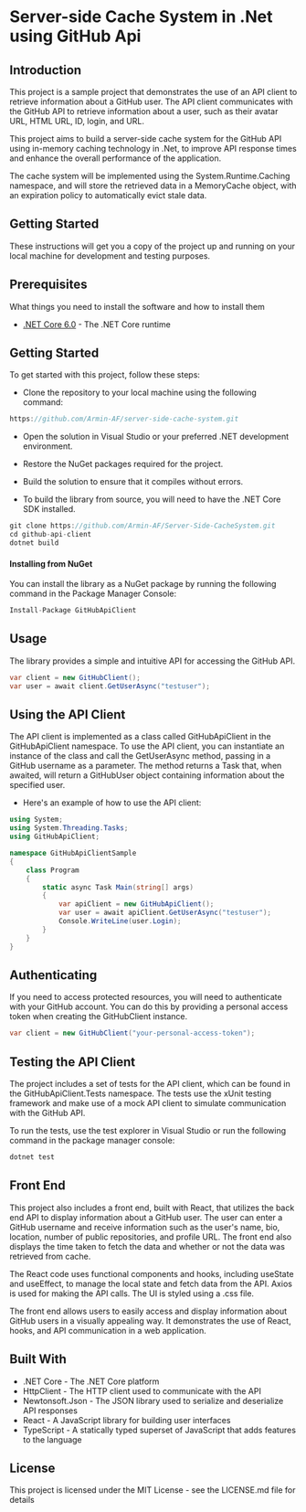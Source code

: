 # Server-side Cache System in .Net using GitHub Api

## Introduction

This project is a sample project that demonstrates the use of an API client to retrieve information about a GitHub user. The API client communicates with the GitHub API to retrieve information about a user, such as their avatar URL, HTML URL, ID, login, and URL.

This project aims to build a server-side cache system for the GitHub API using in-memory caching technology in .Net, to improve API response times and enhance the overall performance of the application.

The cache system will be implemented using the System.Runtime.Caching namespace, and will store the retrieved data in a MemoryCache object, with an expiration policy to automatically evict stale data.

## Getting Started

These instructions will get you a copy of the project up and running on your local machine for development and testing purposes.

## Prerequisites

What things you need to install the software and how to install them

* [.NET Core 6.0](https://dotnet.microsoft.com/download) - The .NET Core runtime

## Getting Started

To get started with this project, follow these steps:

* Clone the repository to your local machine using the following command:

```csharp
https://github.com/Armin-AF/server-side-cache-system.git
```

* Open the solution in Visual Studio or your preferred .NET development environment.

* Restore the NuGet packages required for the project.

* Build the solution to ensure that it compiles without errors.

* To build the library from source, you will need to have the .NET Core SDK installed.

```csharp
git clone https://github.com/Armin-AF/Server-Side-CacheSystem.git
cd github-api-client
dotnet build
```

#### Installing from NuGet

You can install the library as a NuGet package by running the following command in the Package Manager Console:

```csharp
Install-Package GitHubApiClient
```

## Usage

The library provides a simple and intuitive API for accessing the GitHub API.

```csharp
var client = new GitHubClient();
var user = await client.GetUserAsync("testuser");
```


## Using the API Client

The API client is implemented as a class called GitHubApiClient in the GitHubApiClient namespace. To use the API client, you can instantiate an instance of the class and call the GetUserAsync method, passing in a GitHub username as a parameter. The method returns a Task that, when awaited, will return a GitHubUser object containing information about the specified user.

* Here's an example of how to use the API client:

```csharp
using System;
using System.Threading.Tasks;
using GitHubApiClient;

namespace GitHubApiClientSample
{
    class Program
    {
        static async Task Main(string[] args)
        {
            var apiClient = new GitHubApiClient();
            var user = await apiClient.GetUserAsync("testuser");
            Console.WriteLine(user.Login);
        }
    }
}
```



## Authenticating

If you need to access protected resources, you will need to authenticate with your GitHub account. You can do this by providing a personal access token when creating the GitHubClient instance.

```csharp
var client = new GitHubClient("your-personal-access-token");
```


## Testing the API Client

The project includes a set of tests for the API client, which can be found in the GitHubApiClient.Tests namespace. The tests use the xUnit testing framework and make use of a mock API client to simulate communication with the GitHub API.

To run the tests, use the test explorer in Visual Studio or run the following command in the package manager console:


```csharp
dotnet test
```

## Front End

This project also includes a front end, built with React, that utilizes the back end API to display information about a GitHub user. The user can enter a GitHub username and receive information such as the user's name, bio, location, number of public repositories, and profile URL. The front end also displays the time taken to fetch the data and whether or not the data was retrieved from cache.

The React code uses functional components and hooks, including useState and useEffect, to manage the local state and fetch data from the API. Axios is used for making the API calls. The UI is styled using a .css file.

The front end allows users to easily access and display information about GitHub users in a visually appealing way. It demonstrates the use of React, hooks, and API communication in a web application.

## Built With

- .NET Core - The .NET Core platform
- HttpClient - The HTTP client used to communicate with the API
- Newtonsoft.Json - The JSON library used to serialize and deserialize API responses
- React - A JavaScript library for building user interfaces
- TypeScript - A statically typed superset of JavaScript that adds features to the language

## License

This project is licensed under the MIT License - see the LICENSE.md file for details
